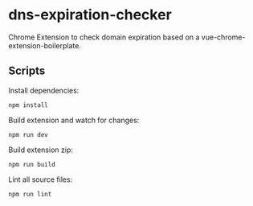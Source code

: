 # dns-expiration-checker

Chrome Extension to check domain expiration based on a vue-chrome-extension-boilerplate.

## Scripts

Install dependencies:

`npm install`

Build extension and watch for changes:

`npm run dev`

Build extension zip:

`npm run build`

Lint all source files:

`npm run lint`

